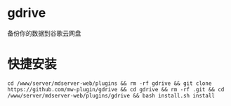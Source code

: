 # gdrive
备份你的数据到谷歌云网盘


# 快捷安装
```
cd /www/server/mdserver-web/plugins && rm -rf gdrive && git clone https://github.com/mw-plugin/gdrive && cd gdrive && rm -rf .git && cd /www/server/mdserver-web/plugins/gdrive && bash install.sh install
```